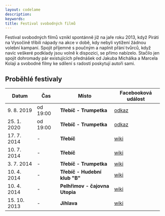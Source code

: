 ```yaml
---
layout: codelame
description:
keywords:
title: Festival svobodných filmů
---
```


Festival svobodných filmů vznikl spontánně již na jaře roku 2013, když Piráti na Vysočině tříbili nápady na akce v době, kdy nebyli vytížení žádnou volební kampaní. Spojit příjemné s poučným a naplnit přání tvůrců, když navíc veškeré podklady jsou volně k dispozici, se přímo nabízelo. Stačilo jen spojit dohromady pár existujících přednášek od Jakuba Michálka a Marcela Kolaji a svobodné filmy ke sdílení s radostí poskytují autoři sami.

## Proběhlé festivaly

| Datum        | Čas      | Místo                                   | Facebooková událost                                                     |
|--------------|----------|-----------------------------------------|-------------------------------------------------------------------------|
| 9. 8. 2019   | od 19:00 | **Třebíč - Trumpetka**                  | [odkaz](https://www.facebook.com/events/2363030860639892/)              |
| 25. 1. 2020  | od 19:00 | **Třebíč - Trumpetka**                  | [odkaz](https://www.facebook.com/events/299475400911853/)               |
| 17. 7. 2014  | -        | **Třebíč**                              | [wiki](https://wiki.pirati.cz/regiony/vysocina/fsf#v_trebici3)          |
| 10. 7. 2014  | -        | **Třebíč**                              | [wiki](https://wiki.pirati.cz/regiony/vysocina/fsf#v_trebici2)          |
| 3. 7. 2014   | -        | **Třebíč - Trumpetka**                  | [wiki](https://wiki.pirati.cz/regiony/vysocina/fsf#v_trebici1)          |
| 10. 4. 2014  | -        | **Třebíč - Hudební klub "B"**           | [wiki](https://wiki.pirati.cz/regiony/vysocina/fsf#v_trebici)           |
| 10. 4. 2014  | -        | **Pelhřimov - čajovna Utopia**          | [wiki](https://wiki.pirati.cz/regiony/vysocina/fsf#v_pelhrimove1)       |
| 15. 10. 2013 | -        | **Jihlava**                             | [wiki](https://wiki.pirati.cz/regiony/vysocina/fsf#v_jihlave1)          |
